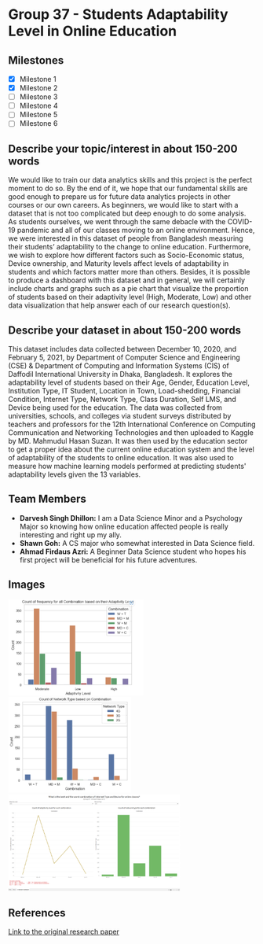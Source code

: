 # Group 37 - Students Adaptability Level in Online Education

## Milestones

- [x] Milestone 1
- [x] Milestone 2
- [ ] Milestone 3
- [ ] Milestone 4
- [ ] Milestone 5
- [ ] Milestone 6

## Describe your topic/interest in about 150-200 words

We would like to train our data analytics skills and this project is the perfect moment to do so. By the end of it, we hope that our fundamental skills are good enough to prepare us for future data analytics projects in other courses or our own careers. As beginners, we would like to start with a dataset that is not too complicated but deep enough to do some analysis. 
As students ourselves, we went through the same debacle with the COVID-19 pandemic and all of our classes moving to an online environment. Hence, we were interested in this dataset of people from Bangladesh measuring their students’ adaptability to the change to online education. 
Furthermore, we wish to explore how different factors such as Socio-Economic status, Device ownership, and Maturity levels affect levels of adaptability in students and which factors matter more than others. 
Besides, it is possible to produce a dashboard with this dataset and in general, we will certainly include charts and graphs such as a pie chart that visualize the proportion of students based on their adaptivity level (High, Moderate, Low) and other data visualization that help answer each of our research question(s).

## Describe your dataset in about 150-200 words

This dataset includes data collected between December 10, 2020, and February 5, 2021, by Department of Computer Science and Engineering (CSE) & Department of Computing and Information Systems (CIS) of Daffodil International University in Dhaka, Bangladesh. It explores the adaptability level of students based on their Age, Gender, Education Level, Institution Type, IT Student, Location in Town, Load-shedding, Financial Condition, Internet Type, Network Type, Class Duration, Self LMS, and Device being used for the education. The data was collected from universities, schools, and colleges via student surveys distributed by teachers and professors for the 12th International Conference on Computing Communication and Networking Technologies and then uploaded to Kaggle by MD. Mahmudul Hasan Suzan. It was then used by the education sector to get a proper idea about the current online education system and the level of adaptability of the students to online education. It was also used to measure how machine learning models performed at predicting students' adaptability levels given the 13 variables.

## Team Members

- **Darvesh Singh Dhillon:** I am a Data Science Minor and a Psychology Major so knowing how online education affected people is really interesting and right up my ally.
- **Shawn Goh:** A CS major who somewhat interested in Data Science field. 
- **Ahmad Firdaus Azri:** A Beginner Data Science student who hopes his first project will be beneficial for his future adventures.
## Images

<img src ="images/ahmadPlot1.png" width="275px"> <img src ="images/ahmadPlot2.png" width="250px"> <img src ="images/ahmadDashboard.png" width="350px">

## References

[Link to the original research paper](https://www.researchgate.net/publication/355891881_Students'_Adaptability_Level_Prediction_in_Online_Education_using_Machine_Learning_Approaches)



